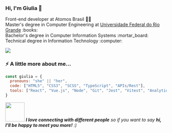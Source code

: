 
### Hi, I'm Giulia 👋

<p>
    Front-end developer at Atomos Brasil 🧙‍♀️
    </br>
    Master's degree in Computer Engineering at <a href="https://www.furg.br/">Universidade Federal do Rio Grande</a> :books:
    </br>
    Bachelor's degree in Computer Information Systems :mortar_board:
    </br>
    Technical degree in Information Technology :computer:
</p>

 <a href="https://www.linkedin.com/in/giulia-tondin-621290145/" alt="Linkedin">
  <img src="https://img.shields.io/badge/-Linkedin-0e76a8?style=flat-square&logo=Linkedin&logoColor=white&link=https://www.linkedin.com/in/giulia-tondin-621290145/" /></a>

### ⚡ A little more about me...  

```javascript
const giulia = {
  pronouns: "she" || "her",
  code: ["HTML5", "CSS3", "SCSS", "TypeScript", "APIs/Rest"],
  tools: ["React", "Vue.js", "Node", "Git", "Jest", "Vitest", "Analytics"],
}
```

<img src="https://media.giphy.com/media/LnQjpWaON8nhr21vNW/giphy.gif" width="60"> <em><b>I love connecting with different people</b> so if you want to say <b>hi, I'll be happy to meet you more!</b> :)</em>

